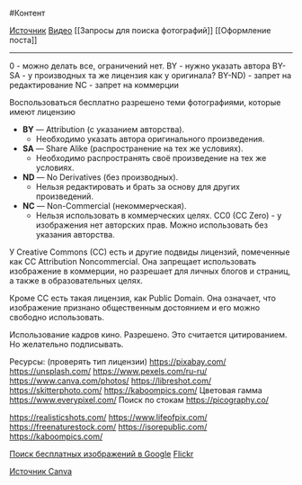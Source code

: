 #Контент 

[Источник](https://fireseo.ru/blog/besplatnye-kartinki-dlya-kommercheskogo-ispolzovaniya/?ysclid=lq281x1448703389607)
[Видео](https://ya.ru/video/preview/865836400684519273)
[[Запросы для поиска фотографий]]
[[Оформление поста]]
______
0 - можно делать все, ограничений нет.
BY - нужно указать автора
BY-SA - у производных та же лицензия как у оригинала?
BY-ND) - запрет на редактирование
NC - запрет на коммерции

Воспользоваться бесплатно разрешено теми фотографиями, которые имеют лицензию 
- **BY** — Attribution (с указанием авторства).
    - Необходимо указать автора оригинального произведения.
- **SA** — Share Alike (распространение на тех же условиях).
    - Необходимо распространять своё произведение на тех же условиях.
- **ND** — No Derivatives (без производных).
    - Нельзя редактировать и брать за основу для других произведений.
- **NC** — Non-Commercial (некоммерческая).
    - Нельзя использовать в коммерческих целях.
CC0 (CC Zero) - у изображения нет авторских прав. Можно использовать без указания авторства.

У Creative Commons (CC) есть и другие подвиды лицензий, помеченные как CC Attribution Noncommercial. Она запрещает использовать изображение в коммерции, но разрешает для личных блогов и страниц, а также в образовательных целях.

Кроме CC есть такая лицензия, как Public Domain. Она означает, что изображение признано общественным достоянием и его можно свободно использовать.

Использование кадров кино.
Разрешено. Это считается цитированием. Но желательно подписывать.

Ресурсы: (проверять тип лицензии)
https://pixabay.com/
https://unsplash.com/
https://www.pexels.com/ru-ru/
https://www.canva.com/photos/
https://libreshot.com/
https://skitterphoto.com/
https://kaboompics.com/   Цветовая гамма
https://www.everypixel.com/  Поиск по стокам
https://picography.co/



https://realisticshots.com/
https://www.lifeofpix.com/
https://freenaturestock.com/
https://isorepublic.com/
https://kaboompics.com/

[Поиск бесплатных изображений в Google](https://www.google.ru/search?q=%D0%B1%D0%B5%D0%BB%D0%BA%D0%B0&tbm=isch&tbs=il:cl&hl=ru&sa=X&ved=0CAAQ1vwEahcKEwiogvCE8YmDAxUAAAAAHQAAAAAQAg&biw=2543&bih=1262)
[Flickr](https://www.flickr.com/creativecommons/)


[Источник Canva](https://www.canva.com/ru_ru/obuchenie/42-sajta-so-stokovymi-foto-i-besplatnymi-kartinkami/)
